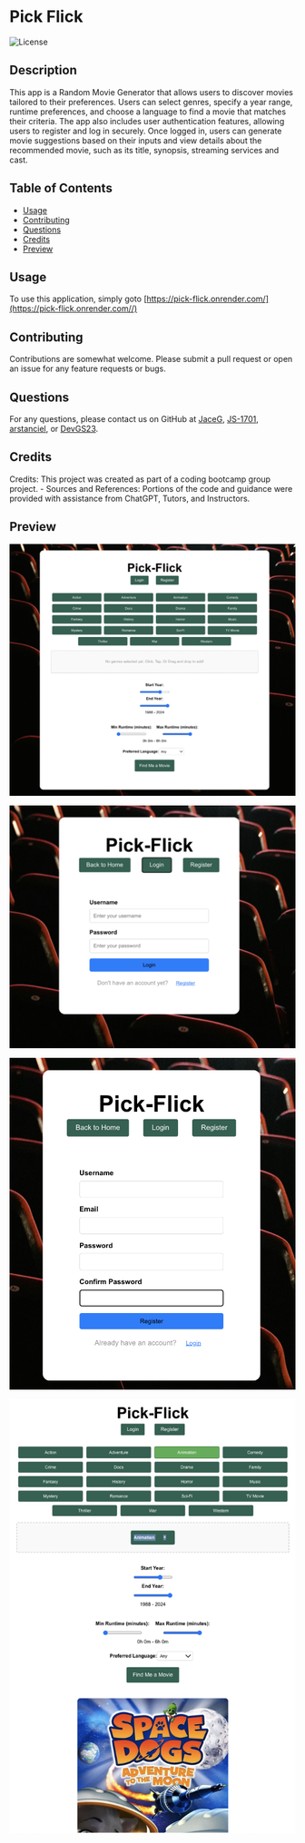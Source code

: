 # Pick Flick

![License](https://img.shields.io/badge/License-MIT-blue.svg)

## Description

This app is a Random Movie Generator that allows users to discover movies tailored to their preferences. Users can select genres, specify a year range, runtime preferences, and choose a language to find a movie that matches their criteria. The app also includes user authentication features, allowing users to register and log in securely. Once logged in, users can generate movie suggestions based on their inputs and view details about the recommended movie, such as its title, synopsis, streaming services and cast.

## Table of Contents

-   [Usage](#usage)
-   [Contributing](#contributing)
-   [Questions](#questions)
-   [Credits](#credits)
-   [Preview](#preview)

## Usage

To use this application, simply goto [https://pick-flick.onrender.com/](https://pick-flick.onrender.com//)

## Contributing

Contributions are somewhat welcome. Please submit a pull request or open an issue for any feature requests or bugs.

## Questions

For any questions, please contact us on GitHub at [JaceG](https://github.com/JaceG), [JS-1701](https://github.com/JS-1701), [arstanciel](https://github.com/arstanciel), or [DevGS23](https://github.com/DevGS23).

## Credits

Credits: This project was created as part of a coding bootcamp group project. - Sources and References: Portions of the code and guidance were provided with assistance from ChatGPT, Tutors, and Instructors.

## Preview

![Main Page](/assets/img/homepage.png)

![Login Page](/assets/img/loginpage.png)

![Register Page](/assets/img/regpage.png)

![Find Me A Movie](/assets/img/FindMovie.png)
